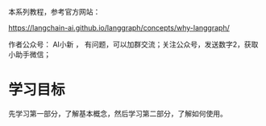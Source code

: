 本系列教程，参考官方网站：

https://langchain-ai.github.io/langgraph/concepts/why-langgraph/

作者公众号： AI小新  ， 有问题，可以加群交流；关注公众号，发送数字2，获取小助手微信；


# 学习目标
先学习第一部分，了解基本概念，然后学习第二部分，了解如何使用。

